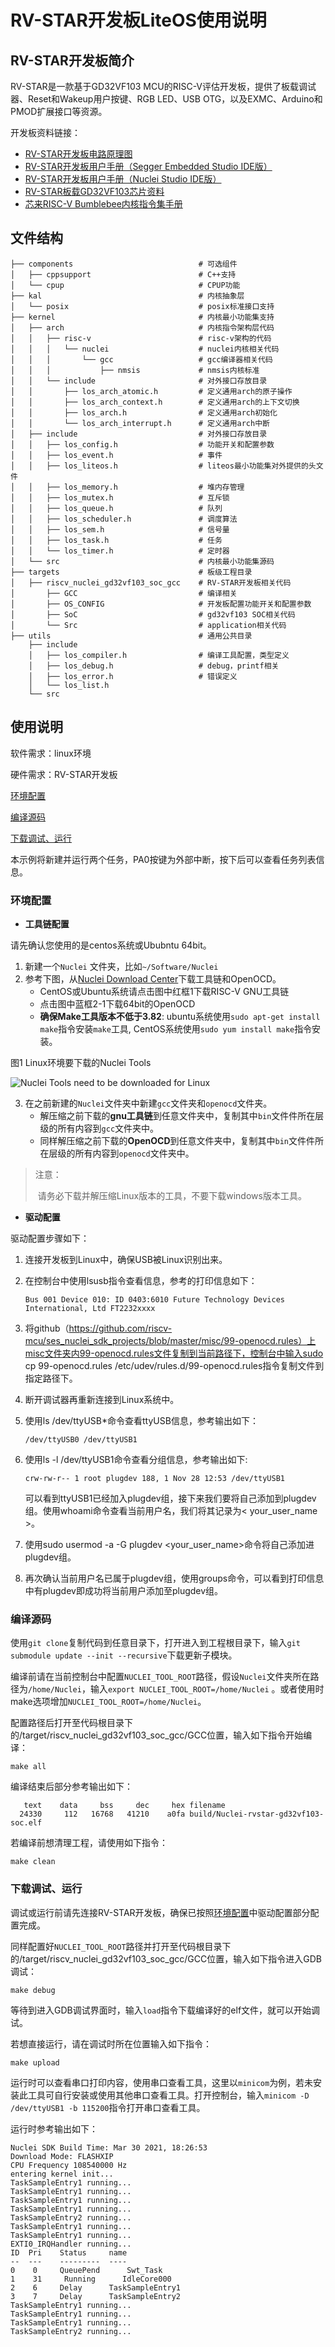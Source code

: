# RV-STAR开发板LiteOS使用说明

## RV-STAR开发板简介

RV-STAR是一款基于GD32VF103 MCU的RISC-V评估开发板，提供了板载调试器、Reset和Wakeup用户按键、RGB LED、USB OTG，以及EXMC、Arduino和PMOD扩展接口等资源。

开发板资料链接：

- [RV-STAR开发板电路原理图](https://www.rvmcu.com/quickstart-doc-u-pdf-id-235.html)
- [RV-STAR开发板用户手册（Segger Embedded Studio IDE版）](https://www.rvmcu.com/quickstart-doc-u-pdf-id-236.html)
- [RV-STAR开发板用户手册（Nuclei Studio IDE版）](https://www.rvmcu.com/quickstart-doc-u-pdf-id-531.html)
- [RV-STAR板载GD32VF103芯片资料](https://www.rvmcu.com/quickstart-doc-u-gd32vf103.html)
- [芯来RISC-V Bumblebee内核指令集手册](https://www.rvmcu.com/quickstart-doc-u-pdf-id-8.html)

## 文件结构

```
├── components                            # 可选组件
│   ├── cppsupport                        # C++支持
│   └── cpup                              # CPUP功能
├── kal                                   # 内核抽象层
│   └── posix                             # posix标准接口支持
├── kernel                                # 内核最小功能集支持
│   ├── arch                              # 内核指令架构层代码
│   │   ├── risc-v                        # risc-v架构的代码
│   │   │   └── nuclei                    # nuclei内核相关代码
│   │   │       └── gcc                   # gcc编译器相关代码
│   │   │           ├── nmsis             # nmsis内核标准
│   │   └── include                       # 对外接口存放目录
│   │       ├── los_arch_atomic.h         # 定义通用arch的原子操作
│   │       ├── los_arch_context.h        # 定义通用arch的上下文切换
│   │       ├── los_arch.h                # 定义通用arch初始化
│   │       └── los_arch_interrupt.h      # 定义通用arch中断
│   ├── include                           # 对外接口存放目录
│   │   ├── los_config.h                  # 功能开关和配置参数
│   │   ├── los_event.h                   # 事件
│   │   ├── los_liteos.h                  # liteos最小功能集对外提供的头文件
│   │   ├── los_memory.h                  # 堆内存管理
│   │   ├── los_mutex.h                   # 互斥锁
│   │   ├── los_queue.h                   # 队列
│   │   ├── los_scheduler.h               # 调度算法
│   │   ├── los_sem.h                     # 信号量
│   │   ├── los_task.h                    # 任务
│   │   └── los_timer.h                   # 定时器
│   └── src                               # 内核最小功能集源码
├── targets                               # 板级工程目录
│   ├── riscv_nuclei_gd32vf103_soc_gcc    # RV-STAR开发板相关代码
│       ├── GCC                           # 编译相关
│       ├── OS_CONFIG                     # 开发板配置功能开关和配置参数
│       ├── SoC                           # gd32vf103 SOC相关代码
│       └── Src                           # application相关代码
├── utils                                 # 通用公共目录
    ├── include
    │   ├── los_compiler.h                # 编译工具配置，类型定义
    │   ├── los_debug.h                   # debug，printf相关
    │   ├── los_error.h                   # 错误定义
    │   └── los_list.h
    └── src
```

## 使用说明

软件需求：linux环境

硬件需求：RV-STAR开发板

[环境配置](#sectionb1)

[编译源码](#sectionb2)

[下载调试、运行](#sectionb3)

本示例将新建并运行两个任务，PA0按键为外部中断，按下后可以查看任务列表信息。

### 环境配置<a name="sectionb1"></a>

- **工具链配置**

请先确认您使用的是centos系统或Ububntu 64bit。

1. 新建一个`Nuclei` 文件夹，比如`~/Software/Nuclei`
2. 参考下图，从[Nuclei Download Center](https://nucleisys.com/download.php)下载工具链和OpenOCD。
   - CentOS或Ubuntu系统请点击图中红框1下载RISC-V GNU工具链
   - 点击图中蓝框2-1下载64bit的OpenOCD
   - **确保Make工具版本不低于3.82**: ubuntu系统使用`sudo apt-get install make`指令安装`make`工具, CentOS系统使用`sudo yum install make`指令安装。

图1 Linux环境要下载的Nuclei Tools

![Nuclei Tools need to be downloaded for Linux](doc/image/nuclei_tools_download_linux.png)



3. 在之前新建的`Nuclei`文件夹中新建`gcc`文件夹和`openocd`文件夹。
   - 解压缩之前下载的**gnu工具链**到任意文件夹中，复制其中`bin`文件件所在层级的所有内容到`gcc`文件夹中。
   - 同样解压缩之前下载的**OpenOCD**到任意文件夹中，复制其中`bin`文件件所在层级的所有内容到`openocd`文件夹中。

> 注意：
>
> ​	请务必下载并解压缩Linux版本的工具，不要下载windows版本工具。

- **驱动配置**

驱动配置步骤如下：

1. 连接开发板到Linux中，确保USB被Linux识别出来。

2. 在控制台中使用lsusb指令查看信息，参考的打印信息如下：

   ```
   Bus 001 Device 010: ID 0403:6010 Future Technology Devices International, Ltd FT2232xxxx
   ```

3. 将github（https://github.com/riscv-mcu/ses_nuclei_sdk_projects/blob/master/misc/99-openocd.rules）上misc文件夹内99-openocd.rules文件复制到当前路径下，控制台中输入sudo cp 99-openocd.rules /etc/udev/rules.d/99-openocd.rules指令复制文件到指定路径下。

4. 断开调试器再重新连接到Linux系统中。

5. 使用ls /dev/ttyUSB*命令查看ttyUSB信息，参考输出如下：

   ```
   /dev/ttyUSB0 /dev/ttyUSB1
   ```

6. 使用ls -l /dev/ttyUSB1命令查看分组信息，参考输出如下: 

   ```
   crw-rw-r-- 1 root plugdev 188, 1 Nov 28 12:53 /dev/ttyUSB1
   ```

   可以看到ttyUSB1已经加入plugdev组，接下来我们要将自己添加到plugdev组。使用whoami命令查看当前用户名，我们将其记录为\< your_user_name >。

7. 使用sudo usermod -a -G plugdev \<your_user_name>命令将自己添加进plugdev组。

8. 再次确认当前用户名已属于plugdev组，使用groups命令，可以看到打印信息中有plugdev即成功将当前用户添加至plugdev组。

### 编译源码<a name="sectionb2"></a>

使用`git clone`复制代码到任意目录下，打开进入到工程根目录下，输入`git submodule update --init --recursive`下载更新子模块。

编译前请在当前控制台中配置`NUCLEI_TOOL_ROOT`路径，假设`Nuclei`文件夹所在路径为`/home/Nuclei`，输入`export NUCLEI_TOOL_ROOT=/home/Nuclei` 。或者使用时make选项增加`NUCLEI_TOOL_ROOT=/home/Nuclei`。

配置路径后打开至代码根目录下的/target/riscv_nuclei_gd32vf103_soc_gcc/GCC位置，输入如下指令开始编译：

```
make all
```

编译结束后部分参考输出如下：

```
   text    data     bss     dec     hex filename
  24330     112   16768   41210    a0fa build/Nuclei-rvstar-gd32vf103-soc.elf
```

若编译前想清理工程，请使用如下指令：

```
make clean
```

### 下载调试、运行<a name="sectionb3"></a>

调试或运行前请先连接RV-STAR开发板，确保已按照[环境配置](#sectionb1)中驱动配置部分配置完成。

同样配置好`NUCLEI_TOOL_ROOT`路径并打开至代码根目录下的/target/riscv_nuclei_gd32vf103_soc_gcc/GCC位置，输入如下指令进入GDB调试：

```
make debug
```

等待到进入GDB调试界面时，输入`load`指令下载编译好的elf文件，就可以开始调试。

若想直接运行，请在调试时所在位置输入如下指令：

```
make upload
```

运行时可以查看串口打印内容，使用串口查看工具，这里以`minicom`为例，若未安装此工具可自行安装或使用其他串口查看工具。打开控制台，输入`minicom -D /dev/ttyUSB1 -b 115200`指令打开串口查看工具。

运行时参考输出如下：

```
Nuclei SDK Build Time: Mar 30 2021, 18:26:53
Download Mode: FLASHXIP
CPU Frequency 108540000 Hz
entering kernel init...
TaskSampleEntry1 running...
TaskSampleEntry1 running...
TaskSampleEntry1 running...
TaskSampleEntry1 running...
TaskSampleEntry2 running...
TaskSampleEntry1 running...
TaskSampleEntry1 running...
EXTI0_IRQHandler running...
ID  Pri    Status     name 
--  ---    ---------  ----
0    0     QueuePend      Swt_Task 
1    31     Running      IdleCore000 
2    6     Delay      TaskSampleEntry1 
3    7     Delay      TaskSampleEntry2 
TaskSampleEntry1 running...
TaskSampleEntry1 running...
TaskSampleEntry1 running...
TaskSampleEntry2 running...
```
